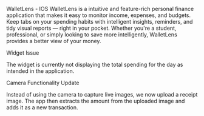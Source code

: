 WalletLens - IOS
WalletLens is a intuitive and feature-rich personal finance application that makes it easy to monitor income, expenses, and budgets. Keep tabs on your spending habits with intelligent insights, reminders, and tidy visual reports — right in your pocket. Whether you're a student, professional, or simply looking to save more intelligently, WalletLens provides a better view of your money.

Widget Issue

The widget is currently not displaying the total spending for the day as intended in the application.

Camera Functionality Update

Instead of using the camera to capture live images, we now upload a receipt image.
The app then extracts the amount from the uploaded image and adds it as a new transaction.

